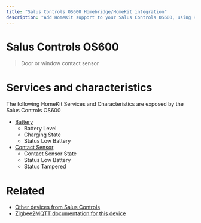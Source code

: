 ```yaml
---
title: "Salus Controls OS600 Homebridge/HomeKit integration"
description: "Add HomeKit support to your Salus Controls OS600, using Homebridge, Zigbee2MQTT and homebridge-z2m."
---
```

<!---
This file has been GENERATED using src/docgen/docgen.ts
DO NOT EDIT THIS FILE MANUALLY!
-->
# Salus Controls OS600
> Door or window contact sensor


# Services and characteristics
The following HomeKit Services and Characteristics are exposed by
the Salus Controls OS600

* [Battery](../../battery.md)
  * Battery Level
  * Charging State
  * Status Low Battery
* [Contact Sensor](../../sensors.md)
  * Contact Sensor State
  * Status Low Battery
  * Status Tampered


# Related
* [Other devices from Salus Controls](../index.md#salus_controls)
* [Zigbee2MQTT documentation for this device](https://www.zigbee2mqtt.io/devices/OS600.html)